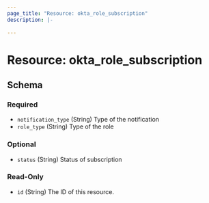 ```yaml
---
page_title: "Resource: okta_role_subscription"
description: |-
  
---
```


# Resource: okta_role_subscription





<!-- schema generated by tfplugindocs -->
## Schema

### Required

- `notification_type` (String) Type of the notification
- `role_type` (String) Type of the role

### Optional

- `status` (String) Status of subscription

### Read-Only

- `id` (String) The ID of this resource.


